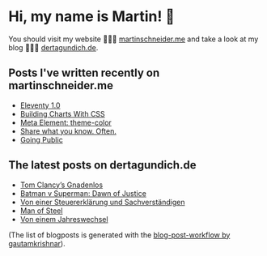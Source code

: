 # Hi, my name is Martin! 👋 
You should visit my website 👨🏼‍💻  [martinschneider.me](https://martinschneider.me) and take a look at my blog 🤷🏼‍♂️ [dertagundich.de](https://www.dertagundich.de).

## Posts I've written recently on martinschneider.me
<!-- MSME-POST-LIST:START -->
- [Eleventy 1.0](https://martinschneider.me/articles/eleventy-1-0/)
- [Building Charts With CSS](https://martinschneider.me/articles/building-charts-with-css/)
- [Meta Element: theme-color](https://martinschneider.me/articles/meta-element-theme-color/)
- [Share what you know. Often.](https://martinschneider.me/articles/share-what-you-know-often/)
- [Going Public](https://martinschneider.me/articles/going-public/)
<!-- MSME-POST-LIST:END -->

## The latest posts on dertagundich.de
<!-- DTUI-POST-LIST:START -->
- [Tom Clancy’s Gnadenlos](https://www.dertagundich.de/2022/01/21/tom-clancys-gnadenlos/)
- [Batman v Superman: Dawn of Justice](https://www.dertagundich.de/2022/01/21/batman-v-superman-dawn-of-justice/)
- [Von einer Steuererklärung und Sachverständigen](https://www.dertagundich.de/2022/01/16/von-einer-steuererklaerung-und-sachverstaendigen/)
- [Man of Steel](https://www.dertagundich.de/2022/01/15/man-of-steel/)
- [Von einem Jahreswechsel](https://www.dertagundich.de/2022/01/09/von-einem-jahreswechsel/)
<!-- DTUI-POST-LIST:END -->

(The list of blogposts is generated with the [blog-post-workflow by gautamkrishnar](https://github.com/gautamkrishnar/blog-post-workflow)).
